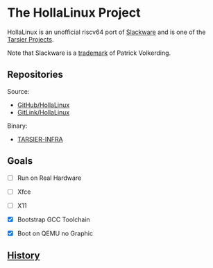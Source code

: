 # The HollaLinux Project

HollaLinux is an unofficial riscv64 port of [Slackware](http://www.slackware.com)
and is one of the [Tarsier Projects](https://github.com/isrc-cas/tarsier-infra). 

Note that Slackware is a [trademark](http://www.slackware.com/trademark/trademark.php)
of Patrick Volkerding.


## Repositories

Source:

- [GitHub/HollaLinux](https://github.com/hollalinux)
- [GitLink/HollaLinux](https://gitlink.org.cn/hollalinux)

Binary:
- [TARSIER-INFRA](https://repo.tarsier-infra.com/Slackware-RISC-V/)


## Goals

- [ ] Run on Real Hardware
- [ ] Xfce
- [ ] X11
- [x] Bootstrap GCC Toolchain
- [x] Boot on QEMU no Graphic


## [History](/profile/history.md)
